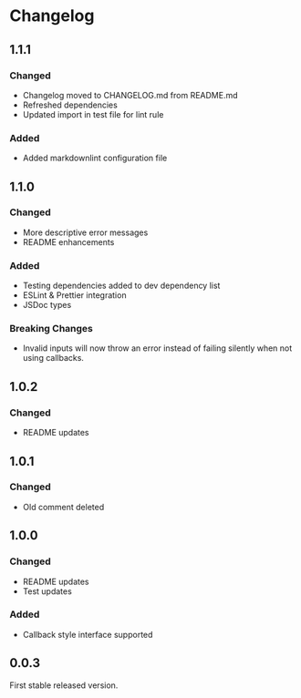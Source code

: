# Changelog

## 1.1.1

### Changed

- Changelog moved to CHANGELOG.md from README.md
- Refreshed dependencies
- Updated import in test file for lint rule

### Added

- Added markdownlint configuration file

## 1.1.0

### Changed

- More descriptive error messages
- README enhancements

### Added

- Testing dependencies added to dev dependency list
- ESLint & Prettier integration
- JSDoc types

### Breaking Changes

- Invalid inputs will now throw an error instead of failing silently when not using callbacks.

## 1.0.2

### Changed

- README updates

## 1.0.1

### Changed

- Old comment deleted

## 1.0.0

### Changed

- README updates
- Test updates

### Added

- Callback style interface supported

## 0.0.3

First stable released version.
